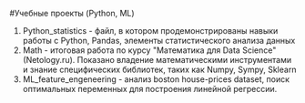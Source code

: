 #Учебные проекты (Python, ML)

1. Python_statistics - файл, в котором продемонстрированы навыки работы с Python, Pandas, элементы статистического анализа данных
2. Math - итоговая работа по курсу "Математика для Data Science" (Netology.ru). Показано владение математическими инструментами и знание специфических библиотек, таких как Numpy, Sympy, Sklearn
3. ML_feature_engeneering - анализ boston house-prices dataset, поиск оптимальных переменных для построения линейной регрессии.
